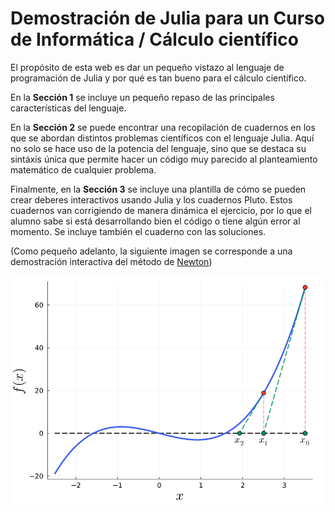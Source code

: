 # Demostración de Julia para un Curso de Informática / Cálculo científico

El propósito de esta web es dar un pequeño vistazo al lenguaje de programación de Julia y por qué es tan bueno para el cálculo científico.

En la **Sección 1** se incluye un pequeño repaso de las principales características del lenguaje.

En la **Sección 2** se puede encontrar una recopilación de cuadernos en los que se abordan distintos problemas científicos con el lenguaje Julia. Aquí no solo se hace uso de la potencia del lenguaje, sino que se destaca su sintáxis única que permite hacer un código muy parecido al planteamiento matemático de cualquier problema.

Finalmente, en la **Sección 3** se incluye una plantilla de cómo se pueden crear deberes interactivos usando Julia y los cuadernos Pluto. Estos cuadernos van corrigiendo de manera dinámica el ejercicio, por lo que el alumno sabe si está desarrollando bien el código o tiene algún error al momento. Se incluye también el cuaderno con las soluciones.

(Como pequeño adelanto, la siguiente imagen se corresponde a una demostración interactiva del método de [Newton](notebooks_collection_integration_example))

![img](https://github.com/RayleighLord/Resources/blob/main/img/newton_sketch.png?raw=true)
